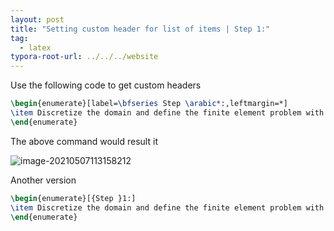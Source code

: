 ```yaml
---
layout: post
title: "Setting custom header for list of items | Step 1:"
tag: 
  - latex
typora-root-url: ../../../website
---
```


Use the following code to get custom headers

```latex
\begin{enumerate}[label=\bfseries Step \arabic*:,leftmargin=*]
\item Discretize the domain and define the finite element problem with interval variables.
\end{enumerate}
```

The above command would result it

![image-20210507113158212](/assets/images/image-20210507113158212.png)

Another version

```latex
\begin{enumerate}[{Step }1:] 
\item Discretize the domain and define the finite element problem with interval variables.
\end{enumerate}
```



